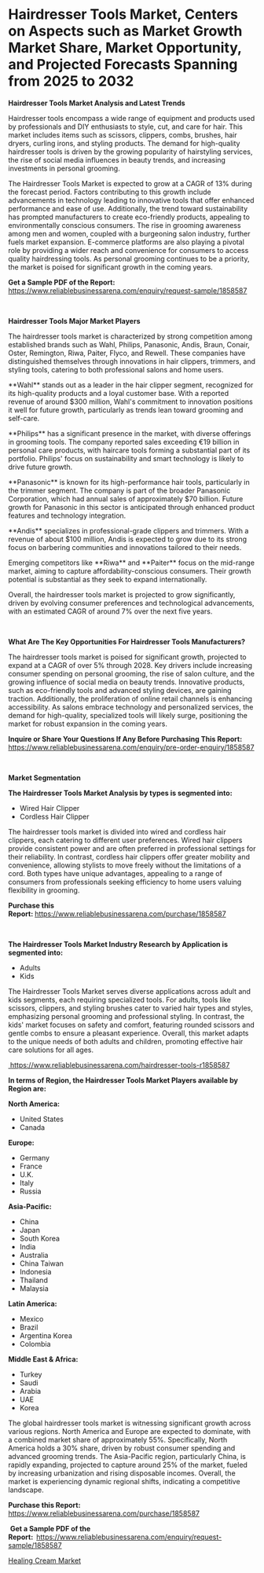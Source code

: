 <p><h1>Hairdresser Tools Market, Centers on Aspects such as Market Growth Market Share, Market Opportunity, and Projected Forecasts Spanning from 2025 to 2032</h1></p><p><strong>Hairdresser Tools Market Analysis and Latest Trends</strong></p>
<p><p>Hairdresser tools encompass a wide range of equipment and products used by professionals and DIY enthusiasts to style, cut, and care for hair. This market includes items such as scissors, clippers, combs, brushes, hair dryers, curling irons, and styling products. The demand for high-quality hairdresser tools is driven by the growing popularity of hairstyling services, the rise of social media influences in beauty trends, and increasing investments in personal grooming.</p><p>The Hairdresser Tools Market is expected to grow at a CAGR of 13% during the forecast period. Factors contributing to this growth include advancements in technology leading to innovative tools that offer enhanced performance and ease of use. Additionally, the trend toward sustainability has prompted manufacturers to create eco-friendly products, appealing to environmentally conscious consumers. The rise in grooming awareness among men and women, coupled with a burgeoning salon industry, further fuels market expansion. E-commerce platforms are also playing a pivotal role by providing a wider reach and convenience for consumers to access quality hairdressing tools. As personal grooming continues to be a priority, the market is poised for significant growth in the coming years.</p></p>
<p><strong>Get a Sample PDF of the Report:&nbsp;</strong> <a href="https://www.reliablebusinessarena.com/enquiry/request-sample/1858587?utm_campaign=2225&utm_medium=2&utm_source=Github&utm_content=ia&utm_term=07022025&utm_id=hairdresser-tools">https://www.reliablebusinessarena.com/enquiry/request-sample/1858587</a></p>
<p>&nbsp;</p>
<p><strong>Hairdresser Tools Major Market Players</strong></p>
<p><p>The hairdresser tools market is characterized by strong competition among established brands such as Wahl, Philips, Panasonic, Andis, Braun, Conair, Oster, Remington, Riwa, Paiter, Flyco, and Rewell. These companies have distinguished themselves through innovations in hair clippers, trimmers, and styling tools, catering to both professional salons and home users.</p><p>**Wahl** stands out as a leader in the hair clipper segment, recognized for its high-quality products and a loyal customer base. With a reported revenue of around $300 million, Wahl's commitment to innovation positions it well for future growth, particularly as trends lean toward grooming and self-care.</p><p>**Philips** has a significant presence in the market, with diverse offerings in grooming tools. The company reported sales exceeding €19 billion in personal care products, with haircare tools forming a substantial part of its portfolio. Philips' focus on sustainability and smart technology is likely to drive future growth.</p><p>**Panasonic** is known for its high-performance hair tools, particularly in the trimmer segment. The company is part of the broader Panasonic Corporation, which had annual sales of approximately $70 billion. Future growth for Panasonic in this sector is anticipated through enhanced product features and technology integration.</p><p>**Andis** specializes in professional-grade clippers and trimmers. With a revenue of about $100 million, Andis is expected to grow due to its strong focus on barbering communities and innovations tailored to their needs.</p><p>Emerging competitors like **Riwa** and **Paiter** focus on the mid-range market, aiming to capture affordability-conscious consumers. Their growth potential is substantial as they seek to expand internationally.</p><p>Overall, the hairdresser tools market is projected to grow significantly, driven by evolving consumer preferences and technological advancements, with an estimated CAGR of around 7% over the next five years.</p></p>
<p>&nbsp;</p>
<p><strong>What Are The Key Opportunities For Hairdresser Tools Manufacturers?</strong></p>
<p><p>The hairdresser tools market is poised for significant growth, projected to expand at a CAGR of over 5% through 2028. Key drivers include increasing consumer spending on personal grooming, the rise of salon culture, and the growing influence of social media on beauty trends. Innovative products, such as eco-friendly tools and advanced styling devices, are gaining traction. Additionally, the proliferation of online retail channels is enhancing accessibility. As salons embrace technology and personalized services, the demand for high-quality, specialized tools will likely surge, positioning the market for robust expansion in the coming years.</p></p>
<p><strong>Inquire or Share Your Questions If Any Before Purchasing This Report:</strong> <a href="https://www.reliablebusinessarena.com/enquiry/pre-order-enquiry/1858587?utm_campaign=2225&utm_medium=2&utm_source=Github&utm_content=ia&utm_term=07022025&utm_id=hairdresser-tools">https://www.reliablebusinessarena.com/enquiry/pre-order-enquiry/1858587</a></p>
<p>&nbsp;</p>
<p><strong>Market Segmentation</strong></p>
<p><strong>The Hairdresser Tools Market Analysis by types is segmented into:</strong></p>
<p><ul><li>Wired Hair Clipper</li><li>Cordless Hair Clipper</li></ul></p>
<p><p>The hairdresser tools market is divided into wired and cordless hair clippers, each catering to different user preferences. Wired hair clippers provide consistent power and are often preferred in professional settings for their reliability. In contrast, cordless hair clippers offer greater mobility and convenience, allowing stylists to move freely without the limitations of a cord. Both types have unique advantages, appealing to a range of consumers from professionals seeking efficiency to home users valuing flexibility in grooming.</p></p>
<p><strong>Purchase this Report:&nbsp;</strong><a href="https://www.reliablebusinessarena.com/purchase/1858587?utm_campaign=2225&utm_medium=2&utm_source=Github&utm_content=ia&utm_term=07022025&utm_id=hairdresser-tools">https://www.reliablebusinessarena.com/purchase/1858587</a></p>
<p>&nbsp;</p>
<p><strong>The Hairdresser Tools Market Industry Research by Application is segmented into:</strong></p>
<p><ul><li>Adults</li><li>Kids</li></ul></p>
<p><p>The Hairdresser Tools Market serves diverse applications across adult and kids segments, each requiring specialized tools. For adults, tools like scissors, clippers, and styling brushes cater to varied hair types and styles, emphasizing personal grooming and professional styling. In contrast, the kids' market focuses on safety and comfort, featuring rounded scissors and gentle combs to ensure a pleasant experience. Overall, this market adapts to the unique needs of both adults and children, promoting effective hair care solutions for all ages.</p></p>
<p><a href="https://www.reliablebusinessarena.com/hairdresser-tools-r1858587?utm_campaign=2225&utm_medium=2&utm_source=Github&utm_content=ia&utm_term=07022025&utm_id=hairdresser-tools">&nbsp;https://www.reliablebusinessarena.com/hairdresser-tools-r1858587</a></p>
<p><strong>In terms of Region, the Hairdresser Tools Market Players available by Region are:</strong></p>
<p>
    <p> <strong> North America: </strong>
        <ul>
            <li>United States</li>
            <li>Canada</li>
        </ul>
        </p> 
    <p> <strong> Europe: </strong>
        <ul>
            <li>Germany</li>
            <li>France</li>
            <li>U.K.</li>
            <li>Italy</li>
            <li>Russia</li>
        </ul>
        </p> 
    <p> <strong> Asia-Pacific: </strong>
        <ul>
            <li>China</li>
            <li>Japan</li>
            <li>South Korea</li>
            <li>India</li>
            <li>Australia</li>
            <li>China Taiwan</li>
            <li>Indonesia</li>
            <li>Thailand</li>
            <li>Malaysia</li>
        </ul>
        </p> 
    <p> <strong> Latin America: </strong>
        <ul>
            <li>Mexico</li>
            <li>Brazil</li>
            <li>Argentina Korea</li>
            <li>Colombia</li>
        </ul>
        </p> 
    <p> <strong> Middle East & Africa: </strong>
        <ul>
            <li>Turkey</li>
            <li>Saudi</li>
            <li>Arabia</li>
            <li>UAE</li>
            <li>Korea</li>
        </ul>
    </p>
    </p>
<p><p>The global hairdresser tools market is witnessing significant growth across various regions. North America and Europe are expected to dominate, with a combined market share of approximately 55%. Specifically, North America holds a 30% share, driven by robust consumer spending and advanced grooming trends. The Asia-Pacific region, particularly China, is rapidly expanding, projected to capture around 25% of the market, fueled by increasing urbanization and rising disposable incomes. Overall, the market is experiencing dynamic regional shifts, indicating a competitive landscape.</p></p>
<p><strong>Purchase this Report: </strong><a href="https://www.reliablebusinessarena.com/purchase/1858587?utm_campaign=2225&utm_medium=2&utm_source=Github&utm_content=ia&utm_term=07022025&utm_id=hairdresser-tools">https://www.reliablebusinessarena.com/purchase/1858587</a></p>
<p>&nbsp;<strong>Get a Sample PDF of the Report:&nbsp;&nbsp;</strong><a href="https://www.reliablebusinessarena.com/enquiry/request-sample/1858587?utm_campaign=2225&utm_medium=2&utm_source=Github&utm_content=ia&utm_term=07022025&utm_id=hairdresser-tools">https://www.reliablebusinessarena.com/enquiry/request-sample/1858587</a></p>
<p><strong></strong></p>
<p><p><a href="https://github.com/hammelximalschid/Market-Research-Report-List-1/blob/main/healing-cream-market.md?utm_campaign=2225&utm_medium=2&utm_source=Github&utm_content=ia&utm_term=07022025&utm_id=hairdresser-tools">Healing Cream Market</a></p></p>